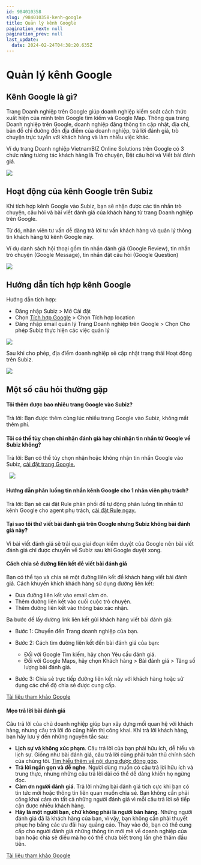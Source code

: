 ```yaml
---
id: 984010358
slug: /984010358-kenh-google
title: Quản lý kênh Google
pagination_next: null
pagination_prev: null
last_update:
  date: 2024-02-24T04:38:20.635Z
---
```


# Quản lý kênh Google



## Kênh Google là gì?


Trang Doanh nghiệp trên Google giúp doanh nghiệp kiểm soát cách thức xuất hiện của mình trên Google tìm kiếm và Google Map. Thông qua trang Doanh nghiệp trên Google, doanh nghiệp đăng thông tin cập nhật, địa chỉ, bản đồ chỉ đường đến địa điểm của doanh nghiệp, trả lời đánh giá, trò chuyện trực tuyến với khách hàng và làm nhiều việc khác.



Ví dụ trang Doanh nghiệp VietnamBIZ Online Solutions trên Google có 3 chức năng tương tác khách hàng là Trò chuyện, Đặt câu hỏi và Viết bài đánh giá.




![](https://vcdn.subiz-cdn.com/file/6645cc749073d60071381be301a651a7676f55deed767ec1b88af812cf6c6efa_acpxkgumifuoofoosble)

## Hoạt động của kênh Google trên Subiz


Khi tích hợp kênh Google vào Subiz, bạn sẽ nhận được các tin nhắn trò chuyện, câu hỏi và bài viết đánh giá của khách hàng từ trang Doanh nghiệp trên Google.

Từ đó, nhân viên tư vấn dễ dàng trả lời tư vấn khách hàng và quản lý thông tin khách hàng từ kênh Google này.



Ví dụ danh sách hội thoại gồm tin nhắn đánh giá (Google Review), tin nhắn trò chuyện (Google Message), tin nhắn đặt câu hỏi (Google Question)


![](https://vcdn.subiz-cdn.com/file/a74c547a2e97de778962a74a11ff38de595819feb900c5130a1a07b12bdc667c_acpxkgumifuoofoosble)

## Hướng dẫn tích hợp kênh Google


Hướng dẫn tích hợp:

- Đăng nhập Subiz > Mở Cài đặt
- Chọn [Tích hợp Google](https://app.subiz.com.vn/settings/google-review) > Chọn Tích hợp location
- Đăng nhập email quản lý Trang Doanh nghiệp trên Google > Chọn Cho phép Subiz thực hiện các việc quản lý


![](https://vcdn.subiz-cdn.com/file/573d0b7d6af1c82be19b35bc7dc9a60e76a3a5ddf3a5133afb0e3ba252eeffca_acpxkgumifuoofoosble)




Sau khi cho phép, địa điểm doanh nghiệp sẽ cập nhật trạng thái Hoạt động trên Subiz.




![](https://vcdn.subiz-cdn.com/file/d23fea573f8689e84707ab8eb6986abf381aa022d3f6a12c9072fdbd4343a662_acpxkgumifuoofoosble)



## Một số câu hỏi thường gặp



#### Tôi thêm được bao nhiêu trang Google vào Subiz?


Trả lời: Bạn được thêm cùng lúc nhiều trang Google vào Subiz, không mất thêm phí.
#### Tôi có thể tùy chọn chỉ nhận đánh giá hay chỉ nhận tin nhắn từ Google về Subiz không?


Trả lời: Bạn có thể tùy chọn nhận hoặc không nhận tin nhắn Google vào Subiz, [cài đặt trang Google.](https://app.subiz.com.vn/settings/google-review)

 
![](https://vcdn.subiz-cdn.com/file/8bd0e3e8d89d25973421e1b80531e44836f367ecbe2de31d6f7f334cd6b25523_acpxkgumifuoofoosble)

#### Hướng dẫn phân luồng tin nhắn kênh Google cho 1 nhân viên phụ trách?




Trả lời: Bạn sẽ cài đặt Rule phân phối để tự động phân luồng tin nhắn từ kênh Google cho agent phụ trách, [cài đặt Rule ngay.](https://app.subiz.com.vn/settings/rule-setting)
#### Tại sao tôi thử viết bài đánh giá trên Google nhưng Subiz không bài đánh giá này?




Vì bài viết đánh giá sẽ trải qua giai đoạn kiểm duyệt của Google nên bài viết đánh giá chỉ được chuyển về Subiz sau khi Google duyệt xong. 


#### Cách chia sẻ đường liên kết để viết bài đánh giá




Bạn có thể tạo và chia sẻ một đường liên kết để khách hàng viết bài đánh giá. Cách khuyến khích khách hàng sử dụng đường liên kết:

- Đưa đường liên kết vào email cảm ơn.
- Thêm đường liên kết vào cuối cuộc trò chuyện.
- Thêm đường liên kết vào thông báo xác nhận.



Ba bước để lấy đường link liên kết gửi khách hàng viết bài đánh giá:

- Bước 1: Chuyển đến Trang doanh nghiệp của bạn.
- Bước 2: Cách tìm đường liên kết đến bài đánh giá của bạn:

    - Đối với Google Tìm kiếm, hãy chọn Yêu cầu đánh giá.
    - Đối với Google Maps, hãy chọn Khách hàng > Bài đánh giá > Tăng số lượng bài đánh giá.

- Bước 3: Chia sẻ trực tiếp đường liên kết này với khách hàng hoặc sử dụng các chế độ chia sẻ được cung cấp.

[Tài liệu tham khảo Google](https://support.google.com/business/answer/3474122?hl=vi&sjid=5941820785337518414-AP#)


#### Mẹo trả lời bài đánh giá


Câu trả lời của chủ doanh nghiệp giúp bạn xây dựng mối quan hệ với khách hàng, nhưng câu trả lời đó cũng hiển thị công khai. Khi trả lời khách hàng, bạn hãy lưu ý đến những nguyên tắc sau:

- **Lịch sự và không xúc phạm**. Câu trả lời của bạn phải hữu ích, dễ hiểu và lịch sự. Giống như bài đánh giá, câu trả lời cũng phải tuân thủ chính sách của chúng tôi. [Tìm hiểu thêm về nội dung được đóng góp](https://support.google.com/contributionpolicy/answer/7400114).
- **Trả lời ngắn gọn và dễ nghe**. Người dùng muốn có câu trả lời hữu ích và trung thực, nhưng những câu trả lời dài có thể dễ dàng khiến họ ngừng đọc.
- **Cảm ơn người đánh giá**. Trả lời những bài đánh giá tích cực khi bạn có tin tức mới hoặc thông tin liên quan muốn chia sẻ. Bạn không cần phải công khai cảm ơn tất cả những người đánh giá vì mỗi câu trả lời sẽ tiếp cận được nhiều khách hàng.
- **Hãy là một người bạn, chứ không phải là người bán hàng**. Những người đánh giá đã là khách hàng của bạn, vì vậy, bạn không cần phải thuyết phục họ bằng các ưu đãi hay quảng cáo. Thay vào đó, bạn có thể cung cấp cho người đánh giá những thông tin mới mẻ về doanh nghiệp của bạn hoặc chia sẻ điều mà họ có thể chưa biết trong lần ghé thăm đầu tiên.

[Tài liệu tham khảo Google](https://support.google.com/business/answer/3474050?sjid=5941820785337518414-AP#zippy=%2Cc%C3%A1c-ph%C6%B0%C6%A1ng-ph%C3%A1p-hay-nh%E1%BA%A5t-%C4%91%E1%BB%83-tr%E1%BA%A3-l%E1%BB%9Di-b%C3%A0i-%C4%91%C3%A1nh-gi%C3%A1-ti%C3%AAu-c%E1%BB%B1c%2Cvi%E1%BA%BFt-c%C3%A2u-tr%E1%BA%A3-l%E1%BB%9Di-h%E1%BB%AFu-%C3%ADch)